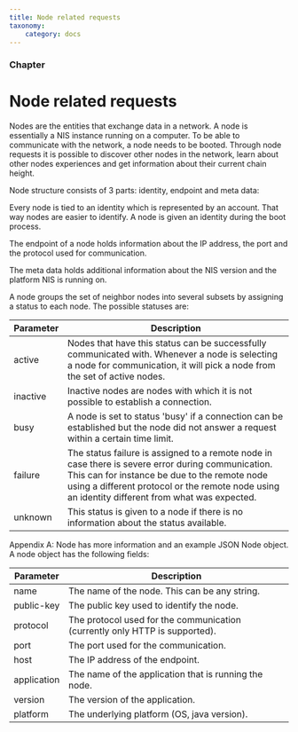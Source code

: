 ```yaml
---
title: Node related requests
taxonomy:
    category: docs
---
```


 
### Chapter

# Node related requests 
Nodes are the entities that exchange data in a network. A node is essentially a NIS instance running on a computer. To be able to communicate with the network, a node needs to be booted. Through node requests it is possible to discover other nodes in the network, learn about other nodes experiences and get information about their current chain height.

 
Node structure consists of 3 parts: identity, endpoint and meta data:

 
Every node is tied to an identity which is represented by an account. That way nodes are easier to identify. A node is given an identity during the boot process.

 
The endpoint of a node holds information about the IP address, the port and the protocol used for communication.

 
The meta data holds additional information about the NIS version and the platform NIS is running on.

 
A node groups the set of neighbor nodes into several subsets by assigning a status to each node. The possible statuses are:

 

| Parameter | Description |
|------|------|
|  active   |  Nodes that have this status can be successfully communicated with. Whenever a node is selecting a node for communication, it will pick a node from the set of active nodes.   |
|  inactive   |  Inactive nodes are nodes with which it is not possible to establish a connection.   |
|  busy   |  A node is set to status 'busy' if a connection can be established but the node did not answer a request within a certain time limit.   |
|  failure   |  The status failure is assigned to a remote node in case there is severe error during communication. This can for instance be due to the remote node using a different protocol or the remote node using an identity different from what was expected.   |
|  unknown   |  This status is given to a node if there is no information about the status available.   |

 
 Appendix A: Node has more information and an example JSON Node object. A node object has the following fields: 

 

| Parameter | Description |
|------|------|
|  name   |  The name of the node. This can be any string.   |
|  public-key   |  The public key used to identify the node.   |
|  protocol   |  The protocol used for the communication (currently only HTTP is supported).   |
|  port   |  The port used for the communication.   |
|  host   |  The IP address of the endpoint.   |
|  application   |  The name of the application that is running the node.   |
|  version   |  The version of the application.   |
|  platform   |  The underlying platform (OS, java version).   |

 
